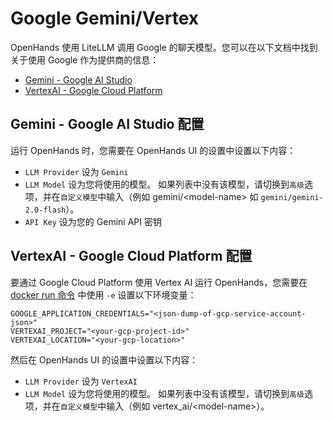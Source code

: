 # Google Gemini/Vertex

OpenHands 使用 LiteLLM 调用 Google 的聊天模型。您可以在以下文档中找到关于使用 Google 作为提供商的信息：

- [Gemini - Google AI Studio](https://docs.litellm.ai/docs/providers/gemini)
- [VertexAI - Google Cloud Platform](https://docs.litellm.ai/docs/providers/vertex)

## Gemini - Google AI Studio 配置

运行 OpenHands 时，您需要在 OpenHands UI 的设置中设置以下内容：
- `LLM Provider` 设为 `Gemini`
- `LLM Model` 设为您将使用的模型。
如果列表中没有该模型，请切换到`高级`选项，并在`自定义模型`中输入（例如 gemini/&lt;model-name&gt; 如 `gemini/gemini-2.0-flash`）。
- `API Key` 设为您的 Gemini API 密钥

## VertexAI - Google Cloud Platform 配置

要通过 Google Cloud Platform 使用 Vertex AI 运行 OpenHands，您需要在 [docker run 命令](../installation#running-openhands) 中使用 `-e` 设置以下环境变量：

```
GOOGLE_APPLICATION_CREDENTIALS="<json-dump-of-gcp-service-account-json>"
VERTEXAI_PROJECT="<your-gcp-project-id>"
VERTEXAI_LOCATION="<your-gcp-location>"
```

然后在 OpenHands UI 的设置中设置以下内容：
- `LLM Provider` 设为 `VertexAI`
- `LLM Model` 设为您将使用的模型。
如果列表中没有该模型，请切换到`高级`选项，并在`自定义模型`中输入（例如 vertex_ai/&lt;model-name&gt;）。